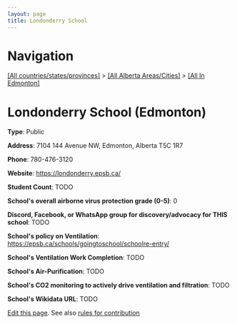 ```yaml
---
layout: page
title: Londonderry School
---
```

# Navigation

[[All countries/states/provinces]](../../..) > [[All Alberta Areas/Cities]](../..) > [[All In Edmonton]](..)

# Londonderry School (Edmonton)

**Type**: Public

**Address**: 7104 144 Avenue NW, Edmonton, Alberta T5C 1R7

**Phone**: 780-476-3120

**Website**: <https://londonderry.epsb.ca/>

**Student Count**: TODO

**School's overall airborne virus protection grade (0-5)**: 0

**Discord, Facebook, or WhatsApp group for discovery/advocacy for THIS school**: TODO

**School's policy on Ventilation**: <https://epsb.ca/schools/goingtoschool/schoolre-entry/>

**School's Ventilation Work Completion**: TODO

**School's Air-Purification**: TODO

**School's CO2 monitoring to actively drive ventilation and filtration**: TODO

**School's Wikidata URL**: TODO


[Edit this page](https://github.com/ventilate-schools/AB/edit/main/./Edmonton/Londonderry_School.md). See also [rules for contribution](../../../contribution-rules/)